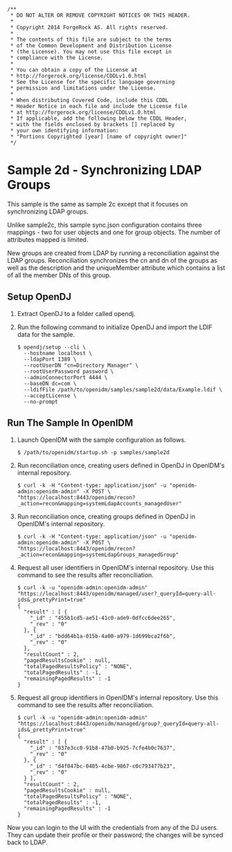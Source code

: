     /**
     * DO NOT ALTER OR REMOVE COPYRIGHT NOTICES OR THIS HEADER.
     *
     * Copyright 2014 ForgeRock AS. All rights reserved.
     *
     * The contents of this file are subject to the terms
     * of the Common Development and Distribution License
     * (the License). You may not use this file except in
     * compliance with the License.
     *
     * You can obtain a copy of the License at
     * http://forgerock.org/license/CDDLv1.0.html
     * See the License for the specific language governing
     * permission and limitations under the License.
     *
     * When distributing Covered Code, include this CDDL
     * Header Notice in each file and include the License file
     * at http://forgerock.org/license/CDDLv1.0.html
     * If applicable, add the following below the CDDL Header,
     * with the fields enclosed by brackets [] replaced by
     * your own identifying information:
     * "Portions Copyrighted [year] [name of copyright owner]"
     */

Sample 2d - Synchronizing LDAP Groups
=====================================

This sample is the same as sample 2c except that it focuses on synchronizing 
LDAP groups.

Unlike sample2c, this sample sync.json configuration contains three mappings - 
two for user objects and one for group objects. The number of attributes mapped 
is limited.

New groups are created from LDAP by running a reconciliation against the LDAP 
groups. Reconciliation synchronizes the cn and dn of the groups as well as the 
description and the uniqueMember attribute which contains a list of all the 
member DNs of this group.

Setup OpenDJ
------------

1.  Extract OpenDJ to a folder called opendj.

2.  Run the following command to initialize OpenDJ and import the LDIF data for the sample.

        $ opendj/setup --cli \
          --hostname localhost \
          --ldapPort 1389 \
          --rootUserDN "cn=Directory Manager" \
          --rootUserPassword password \
          --adminConnectorPort 4444 \
          --baseDN dc=com \
          --ldifFile /path/to/openidm/samples/sample2d/data/Example.ldif \
          --acceptLicense \
          --no-prompt

Run The Sample In OpenIDM
-------------------------

1.  Launch OpenIDM with the sample configuration as follows.

        $ /path/to/openidm/startup.sh -p samples/sample2d

2.  Run reconciliation once, creating users defined in OpenDJ in OpenIDM's internal repository.

        $ curl -k -H "Content-type: application/json" -u "openidm-admin:openidm-admin" -X POST \
        "https://localhost:8443/openidm/recon?_action=recon&mapping=systemLdapAccounts_managedUser"

3.  Run reconciliation once, creating groups defined in OpenDJ in OpenIDM's internal repository.

        $ curl -k -H "Content-type: application/json" -u "openidm-admin:openidm-admin" -X POST \
        "https://localhost:8443/openidm/recon?_action=recon&mapping=systemLdapGroups_managedGroup"

4.  Request all user identifiers in OpenIDM's internal repository. Use this command to see the results after reconciliation.

        $ curl -k -u "openidm-admin:openidm-admin" "https://localhost:8443/openidm/managed/user?_queryId=query-all-ids&_prettyPrint=true"
        {
          "result" : [ {
            "_id" : "455b1cd5-ae51-41c0-ade9-0dfcc6dee265",
            "_rev" : "0"
          }, {
            "_id" : "bdd64b1a-015b-4a00-a979-1d699bca2f6b",
            "_rev" : "0"
          },
          "resultCount" : 2,
          "pagedResultsCookie" : null,
          "totalPagedResultsPolicy" : "NONE",
          "totalPagedResults" : -1,
          "remainingPagedResults" : -1
        }

5.  Request all group identifiers in OpenIDM's internal repository. Use this command to see the results after reconciliation.

        $ curl -k -u "openidm-admin:openidm-admin" "https://localhost:8443/openidm/managed/group?_queryId=query-all-ids&_prettyPrint=true"
        {
          "result" : [ {
            "_id" : "037e3cc0-91b8-47b0-b925-7cfe4b0c7637",
            "_rev" : "0"
          }, {
            "_id" : "d4f047bc-0405-4cbe-9867-c0c793477b23",
            "_rev" : "0"
          } ],
          "resultCount" : 2,
          "pagedResultsCookie" : null,
          "totalPagedResultsPolicy" : "NONE",
          "totalPagedResults" : -1,
          "remainingPagedResults" : -1
        }

Now you can login to the UI with the credentials from any of the DJ users. They
can update their profile or their password; the changes will be synced back to LDAP.